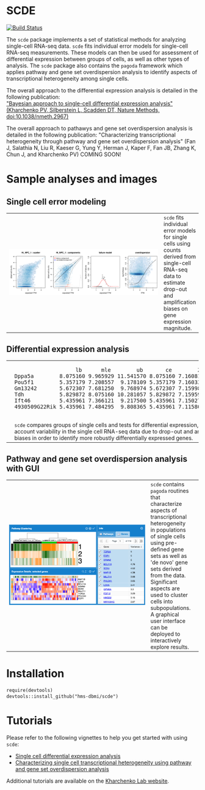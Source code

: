 # SCDE

[![Build Status](https://travis-ci.org/hms-dbmi/scde.svg?branch=master)](https://travis-ci.org/hms-dbmi/scde)

The `scde` package implements a set of statistical methods for analyzing single-cell RNA-seq data. `scde` fits individual error models for single-cell RNA-seq measurements. These models can then be used for assessment of differential expression between groups of cells, as well as other types of analysis. The `scde` package also contains the `pagoda` framework which applies pathway and gene set overdispersion analysis to identify aspects of transcriptional heterogeneity among single cells. 
  
The overall approach to the differential expression analysis is detailed in the following publication:  
["Bayesian approach to single-cell differential expression analysis" (Kharchenko PV, Silberstein L, Scadden DT, Nature Methods, doi:10.1038/nmeth.2967)](http://www.nature.com/nmeth/journal/v11/n7/abs/nmeth.2967.html)

The overall approach to pathawys and gene set overdispersion analysis is detailed in the following publication:
"Characterizing transcriptional heterogeneity through pathway and gene set overdispersion analysis" (Fan J, Salathia N, Liu R, Kaeser G, Yung Y, Herman J, Kaper F, Fan JB, Zhang K, Chun J, and Kharchenko PV) COMING SOON!

# Sample analyses and images

## Single cell error modeling
<table>
  <tr>
    <td width=600px>
      <img src="vignettes/figures/pagoda-cell.model.fits-0.png" width="600px">
    </td>
    <td>
      <code>scde</code> fits individual error models for single cells using counts derived from single-cell RNA-seq data to estimate drop-out and amplification biases on gene expression magnitude.
    </td>
  </tr>
</table>

## Differential expression analysis
<table>
  <tr>
    <td width=300px>
      <img src="vignettes/figures/scde-diffexp3-1.png" width="300">
    </td>
    <td width=300px>
      <pre>
                   lb      mle        ub       ce        Z       cZ
Dppa5a        8.075160 9.965929 11.541570 8.075160 7.160813 5.968921
Pou5f1        5.357179 7.208557  9.178109 5.357179 7.160333 5.968921
Gm13242       5.672307 7.681250  9.768974 5.672307 7.159987 5.968921
Tdh           5.829872 8.075160 10.281057 5.829872 7.159599 5.968921
Ift46         5.435961 7.366121  9.217500 5.435961 7.150271 5.968921
4930509G22Rik 5.435961 7.484295  9.808365 5.435961 7.115804 5.957784 </pre>
      <br>
      <code>scde</code> compares groups of single cells and tests for differential expression, taking into account variability in the single cell RNA-seq data due to drop-out and amplification biases in order to identify more robustly differentially expressed genes. 
    </td>
  </tr>
</table>

## Pathway and gene set overdispersion analysis with GUI
<table>
  <tr>
    <td width=600px>
      <img src="vignettes/figures/pagoda-Screen_Shot_2015-06-07_at_4.53.46_PM.png" width="600"> 
    </td>
    <td>
      <code>scde</code> contains <code>pagoda</code> routines that characterize aspects of transcriptional heterogeneity in populations of single cells using pre-defined gene sets as well as 'de novo' gene sets derived from the data. Significant aspects are used to cluster cells into subpopulations. A graphical user interface can be deployed to interactively explore results. 
    <td>
  </tr>
</table>
    
# Installation 

```
require(devtools)
devtools::install_github("hms-dbmi/scde")
```

# Tutorials

Please refer to the following vignettes to help you get started with using `scde`:
- [Single cell differential expression analysis](vignettes/diffexp.md)
- [Characterizing single cell transcriptional heterogeneity using pathway and gene set overdispersion analysis](vignettes/pagoda.md)

Additional tutorials are available on the [Kharchenko Lab website](http://pklab.med.harvard.edu/scde/index.html). 
